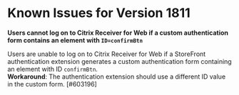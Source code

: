 # Known Issues for Version 1811

**Users cannot log on to Citrix Receiver for Web if a custom authentication form contains an element with `ID=confirmBtn`**

Users are unable to log on to Citrix Receiver for Web if a StoreFront authentication extension generates a custom authentication form containing an element with ID `confirmBtn`.<br>
**Workaround**: The authentication extension should use a different ID value in the custom form. [#603196]